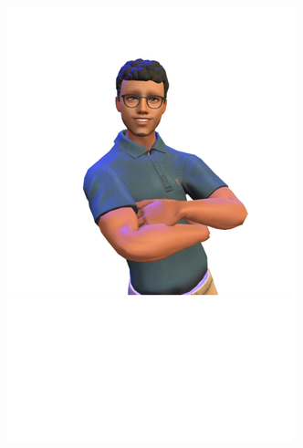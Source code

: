 <div id="header" align="left">
  <img src="https://github.com/Ulisez/Ulisez/blob/profile/avatar.png"/>
</div>
<div id="aboutme" align="right">
  <img  src="https://github.com/Ulisez/Ulisez/blob/profile/profile.svg" />
</div>



<!---
Ulisez/Ulisez is a ✨ special ✨ repository because its `README.md` (this file) appears on your GitHub profile.
You can click the Preview link to take a look at your changes.
--->

